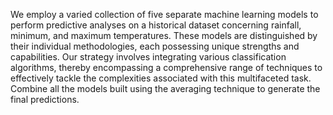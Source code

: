 We employ a varied collection of five separate machine learning models to perform predictive analyses on a historical dataset concerning rainfall, minimum, and maximum temperatures. These models are distinguished by their individual methodologies, each possessing unique strengths and capabilities. Our strategy involves integrating various classification algorithms, thereby encompassing a comprehensive range of techniques to effectively tackle the complexities associated with this multifaceted task.
Combine all the models built using the averaging technique to generate the final predictions.
